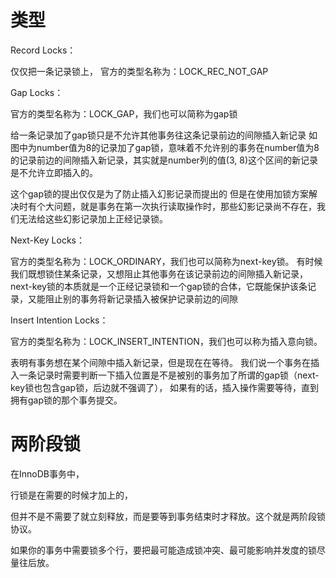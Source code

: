 


# 类型

Record Locks：

仅仅把一条记录锁上，
官方的类型名称为：LOCK_REC_NOT_GAP


Gap Locks：


官方的类型名称为：LOCK_GAP，我们也可以简称为gap锁

给一条记录加了gap锁只是不允许其他事务往这条记录前边的间隙插入新记录
如图中为number值为8的记录加了gap锁，意味着不允许别的事务在number值为8的记录前边的间隙插入新记录，其实就是number列的值(3, 8)这个区间的新记录是不允许立即插入的。

这个gap锁的提出仅仅是为了防止插入幻影记录而提出的
但是在使用加锁方案解决时有个大问题，就是事务在第一次执行读取操作时，那些幻影记录尚不存在，我们无法给这些幻影记录加上正经记录锁。


Next-Key Locks：

官方的类型名称为：LOCK_ORDINARY，我们也可以简称为next-key锁。
有时候我们既想锁住某条记录，又想阻止其他事务在该记录前边的间隙插入新记录，
next-key锁的本质就是一个正经记录锁和一个gap锁的合体，它既能保护该条记录，又能阻止别的事务将新记录插入被保护记录前边的间隙

Insert Intention Locks：

官方的类型名称为：LOCK_INSERT_INTENTION，我们也可以称为插入意向锁。

表明有事务想在某个间隙中插入新记录，但是现在在等待。
我们说一个事务在插入一条记录时需要判断一下插入位置是不是被别的事务加了所谓的gap锁（next-key锁也包含gap锁，后边就不强调了），
如果有的话，插入操作需要等待，直到拥有gap锁的那个事务提交。




# 两阶段锁

在InnoDB事务中，

行锁是在需要的时候才加上的，

但并不是不需要了就立刻释放，而是要等到事务结束时才释放。这个就是两阶段锁协议。



如果你的事务中需要锁多个行，要把最可能造成锁冲突、最可能影响并发度的锁尽量往后放。


